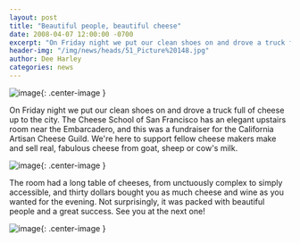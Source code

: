 ```yaml
---
layout: post
title: "Beautiful people, beautiful cheese"
date: 2008-04-07 12:00:00 -0700
excerpt: "On Friday night we put our clean shoes on and drove a truck full of cheese up to ..."
header-img: "/img/news/heads/51_Picture%20148.jpg"
author: Dee Harley
categories: news
---
```

![image](/img/news/51_Picture%20009.jpg){: .center-image }

On Friday night we put our clean shoes on and drove a truck full of
cheese up to the city. The Cheese School of San Francisco has an
elegant upstairs room near the Embarcadero, and this was a fundraiser
for the California Artisan Cheese Guild. We're here to support fellow
cheese makers make and sell real, fabulous cheese from goat, sheep or
cow's milk.



![image](/img/news/51_Picture%201071.jpg){: .center-image }

The room had a long table of cheeses, from unctuously complex to
simply accessible, and thirty dollars bought you as much cheese and
wine as you wanted for the evening. Not surprisingly, it was packed
with beautiful people and a great success. See you at the next one!

![image](/img/news/51_Picture%201581.jpg){: .center-image }

